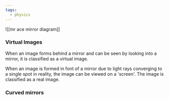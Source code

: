 ```yaml
---
tags:
  - physics
---
```

![[mr ace mirror diagram]]
### Virtual Images
When an image forms behind a mirror and can be seen by looking into a mirror, it is classified as a virtual image. 

When an image is formed in font of a mirror due to light rays converging to a single spot in reality, the image can be viewed on a 'screen'. The image is classified as a real image.  

### Curved mirrors 

